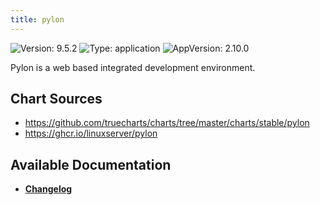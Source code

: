 ```yaml
---
title: pylon
---
```


![Version: 9.5.2](https://img.shields.io/badge/Version-9.5.2-informational?style=flat-square) ![Type: application](https://img.shields.io/badge/Type-application-informational?style=flat-square) ![AppVersion: 2.10.0](https://img.shields.io/badge/AppVersion-2.10.0-informational?style=flat-square)

Pylon is a web based integrated development environment.

## Chart Sources

- https://github.com/truecharts/charts/tree/master/charts/stable/pylon
- https://ghcr.io/linuxserver/pylon

## Available Documentation

- [**Changelog**](./CHANGELOG.md)
